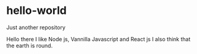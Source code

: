 # hello-world
Just another repository

Hello there I like Node js, Vannilla Javascript and React js
I also think that the earth is round.
